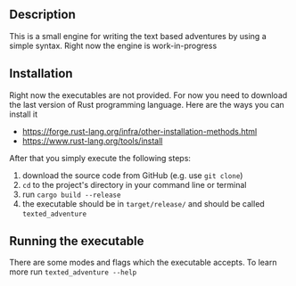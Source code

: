 ## Description
This is a small engine for writing the text based adventures by using a simple syntax. Right now the engine is work-in-progress

## Installation
Right now the executables are not provided. For now you need to download the last version of Rust programming language. Here are the ways you can install it

* https://forge.rust-lang.org/infra/other-installation-methods.html
* https://www.rust-lang.org/tools/install

After that you simply execute the following steps:
1. download the source code from GitHub (e.g. use `git clone`)
2. `cd` to the project's directory in your command line or terminal
3. run `cargo build --release`
4. the executable should be in `target/release/` and should be called `texted_adventure`

## Running the executable
There are some modes and flags which the executable accepts. To learn more run `texted_adventure --help`
